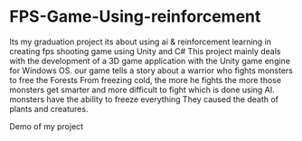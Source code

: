 # FPS-Game-Using-reinforcement
Its my graduation project its about using ai &amp; reinforcement learning in creating fps shooting game using Unity and C# 
This project mainly deals with the development of a 3D game application with the Unity game engine for Windows OS.
our game tells a story about a warrior who fights monsters to free the Forests From freezing cold,
the more he fights the more those monsters get smarter and more difficult to fight which is done using AI. 
monsters have the ability to freeze everything They caused the death of plants and creatures.

Demo of my project 

